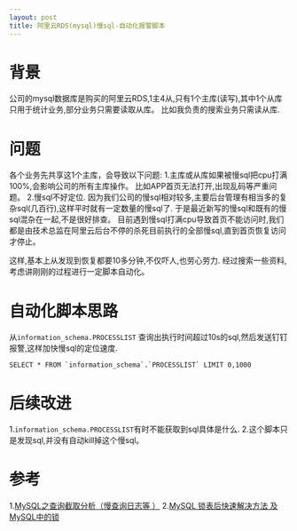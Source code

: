 ```yaml
---
layout: post
title: 阿里云RDS(mysql)慢sql-自动化报警脚本
---
```


# 背景
公司的mysql数据库是购买的阿里云RDS,1主4从,只有1个主库(读写),其中1个从库只用于统计业务,部分业务只需要读取从库。
比如我负责的搜索业务只需读从库.

# 问题
各个业务先共享这1个主库，会导致以下问题:
1.主库或从库如果被慢sql把cpu打满100%,会影响公司的所有主库操作。
比如APP首页无法打开,出现乱码等严重问题。
2.慢sql不好定位. 因为我们公司的慢sql相对较多,主要后台管理有相当多的复杂sql(几百行),这样平时就有一定数量的慢sql了.
于是最近新写的慢sql和既有的慢sql混杂在一起,不是很好排查。
目前遇到慢sql打满cpu导致首页不能访问时,我们都是由技术总监在阿里云后台不停的杀死目前执行的全部慢sql,直到首页恢复访问才停止。

这样,基本上从发现到恢复都要10多分钟,不仅吓人,也劳心劳力.
经过搜索一些资料,考虑讲刚刚的过程进行一定脚本自动化。

# 自动化脚本思路
从`information_schema.PROCESSLIST` 查询出执行时间超过10s的sql,然后发送钉钉报警,这样加快慢sql的定位速度.
```
SELECT * FROM `information_schema`.`PROCESSLIST` LIMIT 0,1000
```

# 后续改进
1.`information_schema.PROCESSLIST`有时不能获取到sql具体是什么.
2.这个脚本只是发现sql,并没有自动kill掉这个慢sql。

# 参考
1.[MySQL之查询截取分析（慢查询日志等 ）](https://www.huaweicloud.com/articles/206e8f5e82331018f8cfde939455c319.html)
2.[MySQL 锁表后快速解决方法 及 MySQL中的锁](http://weikeqin.com/2019/09/05/mysql-lock-table-solution/)